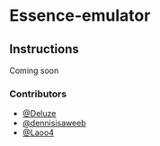 # Essence-emulator

## Instructions

Coming soon


### Contributors

- [@Deluze](https://github.com/Deluze)
- [@dennisisaweeb](https://github.com/dennisisaweeb)
- [@Laoo4](https://github.com/Laoo4)
